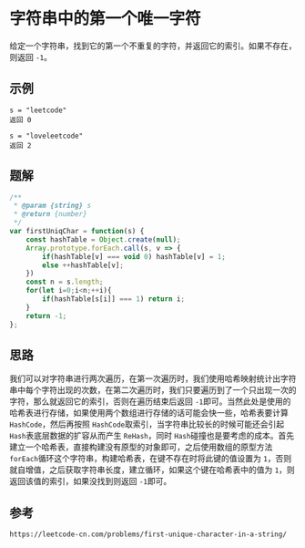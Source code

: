 # 字符串中的第一个唯一字符

给定一个字符串，找到它的第一个不重复的字符，并返回它的索引。如果不存在，则返回 `-1`。

## 示例

```
s = "leetcode"
返回 0

s = "loveleetcode"
返回 2
```

## 题解

```javascript
/**
 * @param {string} s
 * @return {number}
 */
var firstUniqChar = function(s) {
    const hashTable = Object.create(null);
    Array.prototype.forEach.call(s, v => {
        if(hashTable[v] === void 0) hashTable[v] = 1;
        else ++hashTable[v];
    })
    const n = s.length;
    for(let i=0;i<n;++i){
        if(hashTable[s[i]] === 1) return i;
    }
    return -1;
};
```

## 思路

我们可以对字符串进行两次遍历，在第一次遍历时，我们使用哈希映射统计出字符串中每个字符出现的次数，在第二次遍历时，我们只要遍历到了一个只出现一次的字符，那么就返回它的索引，否则在遍历结束后返回 `-1`即可。当然此处是使用的哈希表进行存储，如果使用两个数组进行存储的话可能会快一些，哈希表要计算 `HashCode`，然后再按照 `HashCode`取索引，当字符串比较长的时候可能还会引起 `Hash`表底层数据的扩容从而产生 `ReHash`，同时 `Hash`碰撞也是要考虑的成本。首先建立一个哈希表，直接构建没有原型的对象即可，之后使用数组的原型方法 `forEach`循环这个字符串，构建哈希表，在键不存在时将此键的值设置为 `1`，否则就自增值，之后获取字符串长度，建立循环，如果这个键在哈希表中的值为 `1`，则返回该值的索引，如果没找到则返回 `-1`即可。

## 参考

```
https://leetcode-cn.com/problems/first-unique-character-in-a-string/
```
